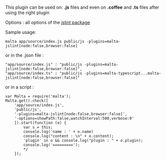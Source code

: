 This plugin can be used on: **.js** files and even on **.coffee** and **.ts** files after using the right plugin

Options : all options of the [jslint package](http://jslint.com/help.html)

Sample usage:  

    malta app/source/index.js public/js -plugins=malta-jslint[node:false,browser:false]

or in the .json file :

    "app/source/index.js" : "public/js -plugins=malta-jslint[node:false,browser:false]",
    "app/source/index.ts" : "public/js -plugins=malta-typescript...malta-jslint[node:false,browser:false]"

or in a script : 

    var Malta = require('malta');
    Malta.get().check([
        'app/source/index.js',
        'public/js',
        '-plugins=malta-jslint[node:false,browser:false]',
        '-options=showPath:false,watchInterval:500,verbose:0'
        ]).start(function (o) {
            var s = this;
            console.log('name : ' + o.name)
            console.log("content : \n" + o.content);
            'plugin' in o && console.log("plugin : " + o.plugin);
            console.log('=========');
            */
        });
